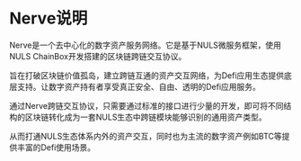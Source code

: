 # Nerve说明

Nerve是一个去中心化的数字资产服务网络。它是基于NULS微服务框架，使用NULS ChainBox开发搭建的区块链跨链交互协议。  

旨在打破区块链价值孤岛，建立跨链互通的资产交互网络，为Defi应用生态提供底层支持。让数字资产持有者享受真正安全、自由、透明的Defi应用服务。  

通过Nerve跨链交互协议，只需要通过标准的接口进行少量的开发，即可将不同结构的区块链转化成为一套NULS生态中跨链模块能够识别的通用资产类型。  

从而打通NULS生态体系内外的资产交互，同时也为主流的数字资产例如BTC等提供丰富的Defi使用场景。
